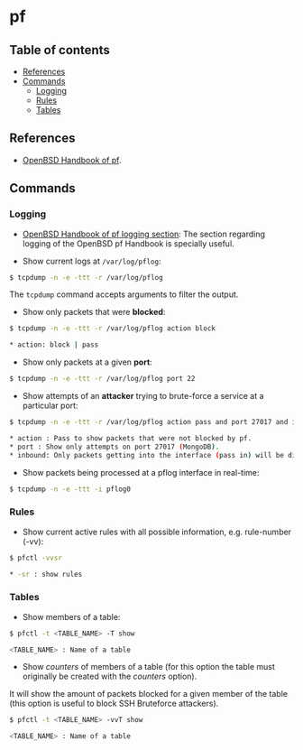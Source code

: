 # pf
## Table of contents
<!-- vim-markdown-toc GFM -->

* [References](#references)
* [Commands](#commands)
	- [Logging](#logging)
	- [Rules](#rules)
	- [Tables](#tables)

<!-- vim-markdown-toc -->

## References
* [OpenBSD Handbook of pf](https://www.openbsdhandbook.com/pf/).

## Commands

### Logging
* [OpenBSD Handbook of pf logging section](https://www.openbsdhandbook.com/pf/logging/): The section regarding logging of the OpenBSD pf Handbook is specially useful.

* Show current logs at `/var/log/pflog`:
```bash
$ tcpdump -n -e -ttt -r /var/log/pflog
```
The `tcpdump` command accepts arguments to filter the output.

* Show only packets that were **blocked**:
```bash
$ tcpdump -n -e -ttt -r /var/log/pflog action block

* action: block | pass
```

* Show only packets at a given **port**:
```bash
$ tcpdump -n -e -ttt -r /var/log/pflog port 22

```

* Show attempts of an **attacker** trying to brute-force a service at a particular port:
```bash
$ tcpdump -n -e -ttt -r /var/log/pflog action pass and port 27017 and inbound

* action : Pass to show packets that were not blocked by pf.
* port : Show only attempts on port 27017 (MongoDB).
* inbound: Only packets getting into the interface (pass in) will be displayed.
```

* Show packets being processed at a pflog interface in real-time:
```bash
$ tcpdump -n -e -ttt -i pflog0
```

### Rules
* Show current active rules with all possible information, e.g. rule-number (-vv):
```bash
$ pfctl -vvsr

* -sr : show rules
```

### Tables
* Show members of a table:
```bash 
$ pfctl -t <TABLE_NAME> -T show

<TABLE_NAME> : Name of a table
```
* Show _counters_ of members of a table (for this option the table must originally be created with the _counters_ option). 

It will show the amount of packets blocked for a given member of the table (this option is useful to block SSH Bruteforce attackers).
```bash
$ pfctl -t <TABLE_NAME> -vvT show

<TABLE_NAME> : Name of a table
```
